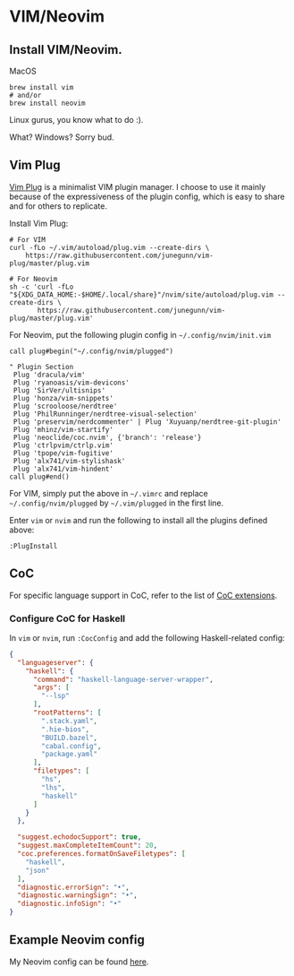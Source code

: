 # VIM/Neovim

## Install VIM/Neovim.
MacOS
```
brew install vim
# and/or
brew install neovim
```
Linux gurus, you know what to do :).

What? Windows? Sorry bud.


## Vim Plug
[Vim Plug](https://github.com/junegunn/vim-plug) is a minimalist VIM plugin
manager. I choose to use it mainly because of the expressiveness of the plugin
config, which is easy to share and for others to replicate.

Install Vim Plug:
```shell
# For VIM
curl -fLo ~/.vim/autoload/plug.vim --create-dirs \
    https://raw.githubusercontent.com/junegunn/vim-plug/master/plug.vim

# For Neovim
sh -c 'curl -fLo "${XDG_DATA_HOME:-$HOME/.local/share}"/nvim/site/autoload/plug.vim --create-dirs \
       https://raw.githubusercontent.com/junegunn/vim-plug/master/plug.vim'
```

For Neovim, put the following plugin config in `~/.config/nvim/init.vim`
```vim
call plug#begin("~/.config/nvim/plugged")

" Plugin Section
 Plug 'dracula/vim'
 Plug 'ryanoasis/vim-devicons'
 Plug 'SirVer/ultisnips'
 Plug 'honza/vim-snippets'
 Plug 'scrooloose/nerdtree'
 Plug 'PhilRunninger/nerdtree-visual-selection'
 Plug 'preservim/nerdcommenter' | Plug 'Xuyuanp/nerdtree-git-plugin'
 Plug 'mhinz/vim-startify'
 Plug 'neoclide/coc.nvim', {'branch': 'release'}
 Plug 'ctrlpvim/ctrlp.vim'
 Plug 'tpope/vim-fugitive'
 Plug 'alx741/vim-stylishask'
 Plug 'alx741/vim-hindent'
call plug#end()
```
For VIM, simply put the above in `~/.vimrc` and replace `~/.config/nvim/plugged` 
by `~/.vim/plugged` in the first line.

Enter `vim` or `nvim` and run the following to install all the plugins defined above:
```shell
:PlugInstall
```

## CoC
For specific language support in CoC, refer to the list of [CoC extensions](https://github.com/neoclide/coc.nvim/wiki/Using-coc-extensions).

### Configure CoC for Haskell
In `vim` or `nvim`, run `:CocConfig` and add the following Haskell-related config:
```json
{
  "languageserver": {
    "haskell": {
      "command": "haskell-language-server-wrapper",
      "args": [
        "--lsp"
      ],
      "rootPatterns": [
        ".stack.yaml",
        ".hie-bios",
        "BUILD.bazel",
        "cabal.config",
        "package.yaml"
      ],
      "filetypes": [
        "hs",
        "lhs",
        "haskell"
      ]
    }
  },

  "suggest.echodocSupport": true,
  "suggest.maxCompleteItemCount": 20,
  "coc.preferences.formatOnSaveFiletypes": [
    "haskell",
    "json"
  ],
  "diagnostic.errorSign": "•",
  "diagnostic.warningSign": "•",
  "diagnostic.infoSign": "•"
}
```

## Example Neovim config
My Neovim config can be found [here](config/init.vim).

